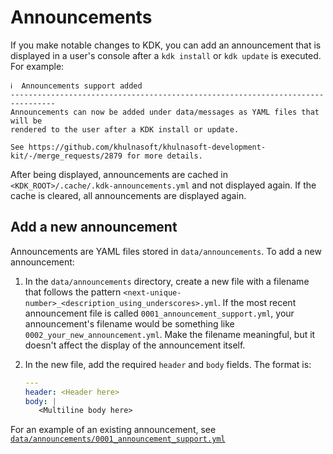 # Announcements

If you make notable changes to KDK, you can add an announcement that is
displayed in a user's console after a `kdk install` or `kdk update` is
executed. For example:

```plaintext
ℹ️  Announcements support added
--------------------------------------------------------------------------------
Announcements can now be added under data/messages as YAML files that will be
rendered to the user after a KDK install or update.

See https://github.com/khulnasoft/khulnasoft-development-kit/-/merge_requests/2879 for more details.
```

After being displayed, announcements are cached in `<KDK_ROOT>/.cache/.kdk-announcements.yml`
and not displayed again. If the cache is cleared, all announcements are
displayed again.

## Add a new announcement

Announcements are YAML files stored in `data/announcements`. To add a new announcement:

1. In the `data/announcements` directory, create a new file with a filename that follows the pattern
   `<next-unique-number>_<description_using_underscores>.yml`. If the most recent announcement file is called
   `0001_announcement_support.yml`, your announcement's filename
   would be something like `0002_your_new_announcement.yml`. Make the filename meaningful, but it doesn't affect the display
   of the announcement itself.
1. In the new file, add the required `header` and `body` fields. The format is:

   ```yaml
   ---
   header: <Header here>
   body: |
      <Multiline body here>
   ```

For an example of an existing announcement, see
[`data/announcements/0001_announcement_support.yml`](https://github.com/khulnasoft/khulnasoft-development-kit/-/blob/main/data/announcements/0001_announcement_support.yml)
